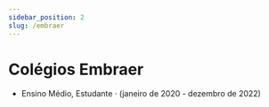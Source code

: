 ```yaml
---
sidebar_position: 2
slug: /embraer
---
```


#   Colégios Embraer

-  Ensino Médio, Estudante · (janeiro de 2020 - dezembro de 2022)


